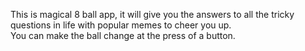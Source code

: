 This is magical 8 ball app, it will give you the answers to all the tricky questions in life with popular memes to cheer you up.  
You can make the ball change at the press of a button.